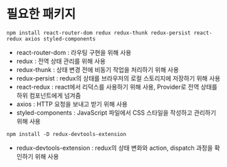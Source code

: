 # 필요한 패키지

```shell
npm install react-router-dom redux redux-thunk redux-persist react-redux axios styled-components
```

- react-router-dom : 라우팅 구현을 위해 사용
- redux : 전역 상태 관리를 위해 사용
- redux-thunk : 상태 변경 전에 비동기 작업을 처리하기 위해 사용
- redux-persist : redux의 상태를 브라우저의 로컬 스토리지에 저장하기 위해 사용
- react-redux : react에서 리덕스를 사용하기 위해 사용, Provider로 전역 상태를 하위 컴포넌트에게 넘겨줌
- axios : HTTP 요청을 보내고 받기 위해 사용
- styled-components : JavaScript 파일에서 CSS 스타일을 작성하고 관리하기 위해 사용

```shell
npm install -D redux-devtools-extension
```

- redux-devtools-extension : redux의 상태 변화와 action, dispatch 과정을 확인하기 위해 사용
